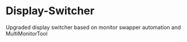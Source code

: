 # Display-Switcher
Upgraded display switcher based on  monitor swapper automation and MultiMonitorTool
